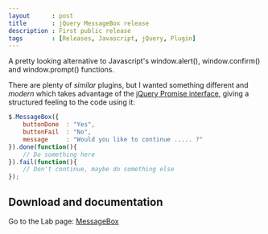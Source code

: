 ```yaml
---
layout      : post
title       : jQuery MessageBox release
description : First public release
tags        : [Releases, Javascript, jQuery, Plugin]
---
```


A pretty looking alternative to Javascript's window.alert(), window.confirm() and window.prompt() functions.

There are plenty of *similar* plugins, but I wanted something different and *modern* which takes advantage of the [jQuery Promise interface](http://api.jquery.com/category/deferred-object/), giving a structured feeling to the code using it:

```javascript
$.MessageBox({
    buttonDone  : "Yes",
    buttonFail  : "No",
    message     : "Would you like to continue ..... ?"
}).done(function(){
    // Do something here
}).fail(function(){
    // Don't continue, maybe do something else
});
```


## Download and documentation

Go to the Lab page: [MessageBox](/labs/jquery-message-box/)
